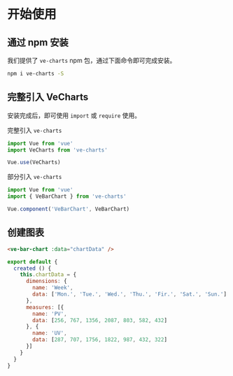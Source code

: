 # 开始使用

## 通过 npm 安装

我们提供了 `ve-charts` npm 包，通过下面命令即可完成安装。

```bash
npm i ve-charts -S
```
## 完整引入 VeCharts

安装完成后，即可使用 `import` 或 `require` 使用。

完整引入 `ve-charts`

```js
import Vue from 'vue'
import VeCharts from 've-charts'

Vue.use(VeCharts)
```

部分引入 `ve-charts`

```js
import Vue from 'vue'
import { VeBarChart } from 've-charts'

Vue.component('VeBarChart', VeBarChart)
```

## 创建图表

```html
<ve-bar-chart :data="chartData" />
```

```js
export default {
  created () {
    this.chartData = {
      dimensions: {
        name: 'Week',
        data: ['Mon.', 'Tue.', 'Wed.', 'Thu.', 'Fir.', 'Sat.', 'Sun.']
      },
      measures: [{
        name: 'PV',
        data: [256, 767, 1356, 2087, 803, 582, 432]
      }, {
        name: 'UV',
        data: [287, 707, 1756, 1822, 987, 432, 322]
      }]
    }
  }
}
```